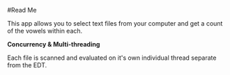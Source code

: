 #Read Me

This app allows you to select text files from your computer and get a count of the vowels within each.

<b>Concurrency & Multi-threading</b>

Each file is scanned and evaluated on it's own individual thread separate from the EDT. 
